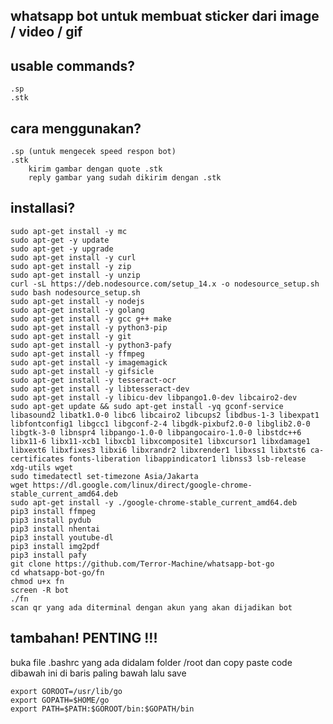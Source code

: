 ## whatsapp bot untuk membuat sticker dari image / video / gif

## usable commands? 
	.sp
	.stk

## cara menggunakan?
	.sp (untuk mengecek speed respon bot)
	.stk
		kirim gambar dengan quote .stk
		reply gambar yang sudah dikirim dengan .stk
		
## installasi?
```
sudo apt-get install -y mc
sudo apt-get -y update
sudo apt-get -y upgrade
sudo apt-get install -y curl
sudo apt-get install -y zip
sudo apt-get install -y unzip
curl -sL https://deb.nodesource.com/setup_14.x -o nodesource_setup.sh
sudo bash nodesource_setup.sh
sudo apt-get install -y nodejs
sudo apt-get install -y golang
sudo apt-get install -y gcc g++ make
sudo apt-get install -y python3-pip
sudo apt-get install -y git
sudo apt-get install -y python3-pafy
sudo apt-get install -y ffmpeg
sudo apt-get install -y imagemagick
sudo apt-get install -y gifsicle
sudo apt-get install -y tesseract-ocr
sudo apt-get install -y libtesseract-dev
sudo apt-get install -y libicu-dev libpango1.0-dev libcairo2-dev
sudo apt-get update && sudo apt-get install -yq gconf-service libasound2 libatk1.0-0 libc6 libcairo2 libcups2 libdbus-1-3 libexpat1 libfontconfig1 libgcc1 libgconf-2-4 libgdk-pixbuf2.0-0 libglib2.0-0 libgtk-3-0 libnspr4 libpango-1.0-0 libpangocairo-1.0-0 libstdc++6 libx11-6 libx11-xcb1 libxcb1 libxcomposite1 libxcursor1 libxdamage1 libxext6 libxfixes3 libxi6 libxrandr2 libxrender1 libxss1 libxtst6 ca-certificates fonts-liberation libappindicator1 libnss3 lsb-release xdg-utils wget
sudo timedatectl set-timezone Asia/Jakarta
wget https://dl.google.com/linux/direct/google-chrome-stable_current_amd64.deb
sudo apt-get install -y ./google-chrome-stable_current_amd64.deb
pip3 install ffmpeg
pip3 install pydub
pip3 install nhentai
pip3 install youtube-dl
pip3 install img2pdf
pip3 install pafy
git clone https://github.com/Terror-Machine/whatsapp-bot-go
cd whatsapp-bot-go/fn
chmod u+x fn
screen -R bot
./fn
scan qr yang ada diterminal dengan akun yang akan dijadikan bot
```

## tambahan! PENTING !!!
buka file .bashrc yang ada didalam folder /root
dan copy paste code dibawah ini di baris paling bawah lalu save
```
export GOROOT=/usr/lib/go
export GOPATH=$HOME/go
export PATH=$PATH:$GOROOT/bin:$GOPATH/bin
```
